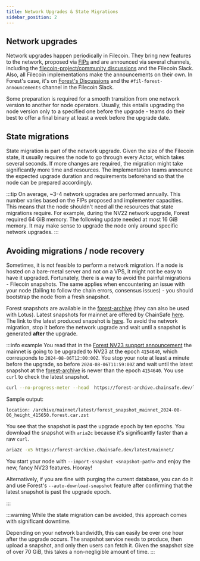 ```yaml
---
title: Network Upgrades & State Migrations
sidebar_position: 2
---
```


## Network upgrades

Network upgrades happen periodically in Filecoin. They bring new features to the network, proposed via [FIPs](https://github.com/filecoin-project/FIPs) and are announced via several channels, including the [filecoin-project/community discussions](https://github.com/filecoin-project/community/discussions) and the Filecoin Slack. Also, all Filecoin implementations make the announcements on their own. In Forest's case, it's on [Forest's Discussions](https://github.com/ChainSafe/forest/discussions) and the `#fil-forest-announcements` channel in the Filecoin Slack.

Some preparation is required for a smooth transition from one network version to another for node operators. Usually, this entails upgrading the node version only to a specified one before the upgrade - teams do their best to offer a final binary at least a week before the upgrade date.

## State migrations

State migration is part of the network upgrade. Given the size of the Filecoin state, it usually requires the node to go through every Actor, which takes several seconds. If more changes are required, the migration might take significantly more time and resources. The implementation teams announce the expected upgrade duration and requirements beforehand so that the node can be prepared accordingly.

:::tip
On average, ~3-4 network upgrades are performed annually. This number varies based on the FIPs proposed and implementer capacities. This means that the node shouldn't need all the resources that state migrations require. For example, during the NV22 network upgrade, Forest required 64 GiB memory. The following update needed at most 16 GiB memory. It may make sense to upgrade the node only around specific network upgrades.
:::

## Avoiding migrations / node recovery

Sometimes, it is not feasible to perform a network migration. If a node is hosted on a bare-metal server and not on a VPS, it might not be easy to have it upgraded. Fortunately, there is a way to avoid the painful migrations - Filecoin snapshots. The same applies when encountering an issue with your node (failing to follow the chain errors, consensus issues) - you should bootstrap the node from a fresh snapshot.

Forest snapshots are available in the [forest-archive](https://forest-archive.chainsafe.dev/list/) (they can also be used with Lotus). Latest snapshots for mainnet are offered by ChainSafe [here](https://forest-archive.chainsafe.dev/list/mainnet/latest). The link to the latest produced snapshot is [here](https://forest-archive.chainsafe.dev/latest/mainnet/). To avoid the network migration, stop it before the network upgrade and wait until a snapshot is generated **after** the upgrade.

:::info example
You read that in the [Forest NV23 support announcement](https://github.com/ChainSafe/forest/discussions/4488) the mainnet is going to be upgraded to NV23 at the epoch `4154640`, which corresponds to `2024-08-06T12:00:00Z`. You stop your note at least a minute before the upgrade, so before `2024-08-06T11:59:00Z` and wait until the latest snapshot at the [forest-archive](https://forest-archive.chainsafe.dev/latest/mainnet/) is newer than the epoch `4154640`.
You use `curl` to check the latest snapshot.

```bash
curl --no-progress-meter --head  https://forest-archive.chainsafe.dev/latest/mainnet/ | egrep 'height_(\d+)'
```

Sample output:

```console
location: /archive/mainnet/latest/forest_snapshot_mainnet_2024-08-06_height_415650.forest.car.zst
```

You see that the snapshot is past the upgrade epoch by ten epochs. You download the snapshot with `aria2c` because it's significantly faster than a raw `curl`.

```bash
aria2c -x5 https://forest-archive.chainsafe.dev/latest/mainnet/
```

You start your node with `--import-snapshot <snapshot-path>` and enjoy the new, fancy NV23 features. Hooray!

Alternatively, if you are fine with purging the current database, you can do it and use Forest's `--auto-download-snapshot` feature after confirming that the latest snapshot is past the upgrade epoch.

:::

:::warning
While the state migration can be avoided, this approach comes with significant downtime.

Depending on your network bandwidth, this can easily be over one hour after the upgrade occurs. The snapshot service needs to produce, then upload a snapshot, and only then users can fetch it. Given the snapshot size of over 70 GiB, this takes a non-negligible amount of time.
:::
